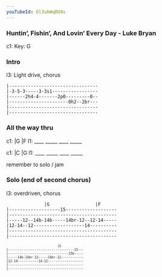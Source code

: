 ```yaml
---
youTubeId: 6l3ukWqRU4s
---
```


### Huntin’, Fishin’, And Lovin’ Every Day - Luke Bryan

c1: Key: G

### Intro
l3: Light drive, chorus
<span style="font-size:0.7em; scroll-snap-stop: always; scroll-snap-align: start;">

```
|---------------------------------
|-3-5-3-----3-3s1-----------------
|------2h4-4-------2p0---------0--
|----------------------0h2--2br---
|---------------------------------
|---------------------------------
```
</span>

### All the way thru

c1: |G         |F
l1:  ____ _____ ____ _____

c1: |C         |G
l1:  ____ _____ ____ _____

remember to solo / jam

### Solo (end of second chorus)
l3: overdriven, chorus
<span style="font-size:0.7em; scroll-snap-stop: always; scroll-snap-align: start;">

```
              |G                 |F
|-------------------15-------------------
|----------------------------------------
|-----12--14b-14b-----14br-12--12-14-----
|12-14--12-------------------14----------
|----------------------------------------
|----------------------------------------
```
</span>

<span style="font-size:0.7em; scroll-snap-stop: always; scroll-snap-align: start;">

```
                           |G
|-----------------------------------15---
|--------------------------------15b-----
|-----14b-14br-12-----14br-12------------
|12-14-----------14-12-------------------
|----------------------------------------
|----------------------------------------
```
</span>
